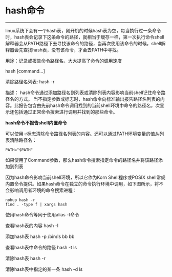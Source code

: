 # hash命令

------

linux系统下会有一个hash表，刚开机的时候hash表为空，每当执行过一条命令时，hash表会记录下这条命令的路径，就相当于缓存一样，第一次执行命令shell解释器会从PATH路径下去寻找该命令的路径，当再次使用该命令的时候，shell解释器会先查找hash表，没有该命令，才会去PATH中寻找。

用途：记录或报告命令路径名，大大提高了命令的调用速度

hash [command...]

清除路径名列表:
	hash -r


描述：
hash命令通过添加路径名到列表或清除列表内容影响当前shell记住命令路径名的方式。
当不指定参数或标志时，hash命令向标准输出报告路径名列表的内容。此报告包含由先前hash命令调用找到的当前shell环境中命令的路径名，次显示还包括通过正常命令搜索进行调用并找到的那些命令。

**hash命令不报告shell内置命令**

可以使用-r标志清除命令路径名列表的内容。还可以通过PATH环境变量的值从列表清除路径名：
```
PATH="$PATH"
```
如果使用了Command参数，那么hash命令搜索指定命令的路径名并将该路径添加到列表

因为hash命令影响当前shell环境，所以它作为Korn Shell程序或POSIX shell常规内置命令提供。如果hash命令在独立的命令执行环境中调用，如下图所示，将不会影响调用者环境的命令搜索进程：
```
nohup hash -r
find . -type f | xargs hash
```
使用hash命令等同于使用alias -t命令

查看hash表的内容
	hash -l 

添加hash表
	hash -p /bin/ls bb
	bb

查看hash表中命令的路径
	hash -t ls

清除hash表
	hash -r

清除hash表中指定的某一条
	hash -d ls
